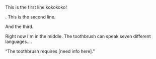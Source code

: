This is the first line kokokoko!


.
This is the second line.

And the third.

Right now I'm in the middle.
The toothbrush can speak seven different languages....

“The toothbrush requires [need info here].” 
